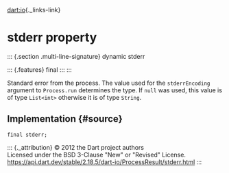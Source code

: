 [dart:io](../../dart-io/dart-io-library){._links-link}

stderr property
===============

::: {.section .multi-line-signature}
dynamic stderr

::: {.features}
final
:::
:::

Standard error from the process. The value used for the `stderrEncoding`
argument to `Process.run` determines the type. If `null` was used, this
value is of type `List<int>` otherwise it is of type `String`.

Implementation {#source}
--------------

``` {.language-dart data-language="dart"}
final stderr;
```

::: {._attribution}
© 2012 the Dart project authors\
Licensed under the BSD 3-Clause \"New\" or \"Revised\" License.\
<https://api.dart.dev/stable/2.18.5/dart-io/ProcessResult/stderr.html>
:::
